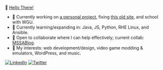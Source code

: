 👋 [Hello There!](https://www.youtube.com/watch?v=rEq1Z0bjdwc)

- 🔭 Currently working on [a personal project](https://github.com/jedington/Canvas-Your-Goals), fixing [this old site](https://arcanicvoid.com), and school with WGU.
- 🌱 Currently learning/expanding in: Java, JS, Python, RHE Linux, and Ansible.
- :sunrise: Open to collaborate where I can help effectively; current collab: [MSSABlog](https://github.com/mssablog/mssablog.github.io).
- :cookie: My interests: web development/design, video game modding & emulators, WordPress, and music.

[![LinkedIn][linkedin-shield]][linkedin-url]
[![Twitter][twitter-shield]][twitter-url]
<!-- [![Twitch][twitch-shield]][twitch-url] -->

[linkedin-shield]: https://img.shields.io/badge/-LinkedIn-black.svg?style=for-the-badge&logo=linkedin&colorB=555
[linkedin-url]: https://www.linkedin.com/in/julian-edington
[twitter-shield]: https://img.shields.io/twitter/follow/arcanicvoid?style=for-the-badge&logo=twitter&colorB=555
[twitter-url]: https://twitter.com/arcanicvoid
[twitch-shield]: https://img.shields.io/twitch/status/arcanicvoid?style=for-the-badge&logo=twitch&colorB=555
[twitch-url]: https://twitch.tv/arcanicvoid
